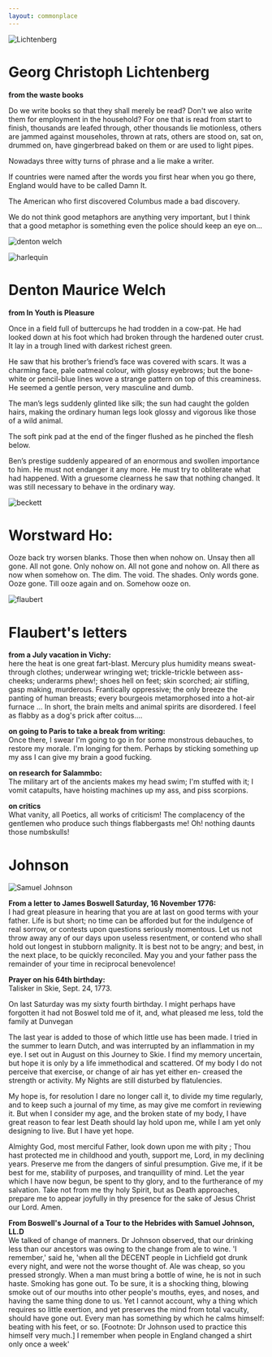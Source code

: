 ```yaml
---
layout: commonplace
---
```


![Lichtenberg](https://upload.wikimedia.org/wikipedia/commons/thumb/1/1b/Georg_Christoph_Lichtenberg2.jpg/658px-Georg_Christoph_Lichtenberg2.jpg)

# Georg Christoph Lichtenberg

**from the waste books**

Do we write books so that they shall merely be read? Don't we also write them for employment in the household? For one that is read from start to finish, thousands are leafed through, other thousands lie motionless, others are jammed against mouseholes, thrown at rats, others are stood on, sat on, drummed on, have gingerbread baked on them or are used to light pipes.

Nowadays three witty turns of phrase and a lie make a writer. 

If countries were named after the words you first hear when you go there, England would have to be called Damn It.

The American who first discovered Columbus made a bad discovery. 

We do not think good metaphors are anything very important, but I think that a good metaphor is something even the police should keep an eye on... 

![denton welch](https://upload.wikimedia.org/wikipedia/commons/thumb/f/fc/Denton_Welch,_Self-Portrait.jpg/220px-Denton_Welch,_Self-Portrait.jpg)

![harlequin](http://c252289.r89.cf3.rackcdn.com/18574.jpg)

# Denton Maurice Welch

**from In Youth is Pleasure**

Once in a field full of buttercups he had trodden in a cow-pat.  He had looked down at his foot which had broken through the hardened outer crust.  It lay in a trough lined with darkest richest green.

He saw that his brother’s friend’s face was covered with scars.  It was a charming face, pale oatmeal colour, with glossy eyebrows; but the bone-white or pencil-blue lines wove a strange pattern on top of this creaminess.  He seemed a gentle person, very masculine and dumb.

The man’s legs suddenly glinted like silk; the sun had caught the golden hairs, making the ordinary human legs look glossy and vigorous like those of a wild animal.

The soft pink pad at the end of the finger flushed as he pinched the flesh below.

Ben’s prestige suddenly appeared of an enormous and swollen importance to him.  He must not endanger it any more.  He must try to obliterate what had happened.  With a gruesome clearness he saw that nothing changed.  It was still necessary to behave in the ordinary way.

![beckett](http://payload.cargocollective.com/1/0/128/523480/BECKETT.jpg)

# Worstward Ho:
Ooze back try worsen blanks. Those then when nohow on. Unsay then all gone. All not gone. Only nohow on. All not gone and nohow on. All there as now when somehow on. The dim. The void. The shades. Only words gone. Ooze gone. Till ooze again and on. Somehow ooze on. 

![flaubert](https://www.desitinpharma.com/fileadmin/user_upload/de/Kunstforum/Beruehmte_Epilepsiekranke/giraud_charge_2.jpg)

# Flaubert's letters 
**from a July vacation in Vichy:**  
here the heat is one great fart-blast.  Mercury plus humidity means sweat-through clothes; underwear wringing wet; trickle-trickle between ass-cheeks; underarms phew!; shoes hell on feet; skin scorched; air stifling, gasp making, murderous. Frantically oppressive; the only breeze the panting of human breasts; every bourgeois metamorphosed into a hot-air furnace ... In short, the brain melts and animal spirits are disordered.  I feel as flabby as a dog's prick after coitus....

**on going to Paris to take a break from writing:**  
Once there, I swear I'm going to go in for some monstrous debauches, to restore my morale.  I'm longing for them.  Perhaps by sticking something up my ass I can give my brain a good fucking. 

**on research for Salammbo:**  
The military art of the ancients makes my head swim; I'm stuffed with it; I vomit catapults, have hoisting machines up my ass, and piss scorpions.

**on critics**  
What vanity, all Poetics, all works of criticism!  The complacency of the gentlemen who produce such things flabbergasts me!  Oh!  nothing daunts those numbskulls! 


# **Johnson**

![Samuel Johnson](https://upload.wikimedia.org/wikipedia/commons/2/20/Samuel_Johnson_by_Joshua_Reynolds.jpg)

**From a letter to James Boswell Saturday, 16 November 1776:**  
I had great pleasure in hearing that you are at last on good terms with your father. Life is but short; no time can be afforded but for the indulgence of real sorrow, or contests upon questions seriously momentous. Let us not throw away any of our days upon useless resentment, or contend who shall hold out longest in stubborn malignity. It is best not to be angry; and best, in the next place, to be quickly reconciled. May you and your father pass the remainder of your time in reciprocal benevolence!  

**Prayer on his 64th birthday:**  
Talisker in Skie, Sept. 24, 1773.

On last Saturday was my sixty fourth birthday. I might perhaps have forgotten it had not Boswel told me of it, and, what pleased me less, told the family at Dunvegan

The last year is added to those of which little use has been made. I tried in the summer to learn Dutch, and was interrupted by an inflammation in my eye. I set out in August on this Journey to Skie. I find my memory uncertain, but hope it is only by a life immethodical and scattered. Of my body I do not perceive that exercise, or change of air has yet either en- creased the strength or activity. My Nights are still disturbed by flatulencies.

My hope is, for resolution I dare no longer call it, to divide my time regularly, and to keep such a journal of my time, as may give me comfort in reviewing it. But when I consider my age, and the broken state of my body, I have great reason to fear lest Death should lay hold upon me, while I am yet only designing to live. But I have yet hope.

Almighty God, most merciful Father, look down upon me with pity ; Thou hast protected me in childhood and youth, support me, Lord, in my declining years. Preserve me from the dangers of sinful presumption. Give me, if it be best for me, stability of purposes, and tranquillity of mind. Let the year which I have now begun, be spent to thy glory, and to the furtherance of my salvation. Take not from me thy holy Spirit, but as Death approaches, prepare me to appear joyfully in thy presence for the sake of Jesus Christ our Lord. Amen.

**From Boswell's Journal of a Tour to the Hebrides with Samuel Johnson, LL.D**  
We talked of change of manners. Dr Johnson observed, that our drinking less than our ancestors was owing to the change from ale to wine. 'I remember,' said he, 'when all the DECENT people in Lichfield got drunk every night, and were not the worse thought of. Ale was cheap, so you pressed strongly. When a man must bring a bottle of wine, he is not in such haste. Smoking has gone out. To be sure, it is a shocking thing, blowing smoke out of our mouths into other people's mouths, eyes, and noses, and having the same thing done to us. Yet I cannot account, why a thing which requires so little exertion, and yet preserves the mind from total vacuity, should have gone out. Every man has something by which he calms himself: beating with his feet, or so. [Footnote: Dr Johnson used to practice this himself very much.] I remember when people in England changed a shirt only once a week'






